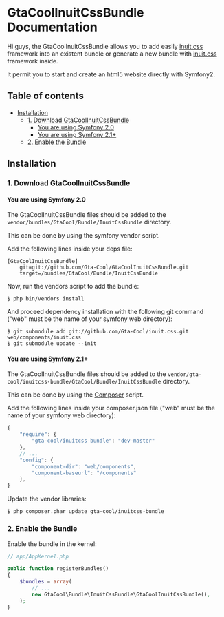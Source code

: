 GtaCoolInuitCssBundle Documentation
===================================

Hi guys, the GtaCoolInuitCssBundle allows you to add easily [inuit.css](https://github.com/csswizardry/inuit.css/) framework into an existent bundle or generate a new bundle with [inuit.css](https://github.com/csswizardry/inuit.css/) framework inside.

It permit you to start and create an html5 website directly with Symfony2.

<a name="toc"></a>
## Table of contents

  * [Installation](#installation)
    * [1. Download GtaCoolInuitCssBundle](#installation-download)
      * [You are using Symfony 2.0](#installation-symfony2.0)
      * [You are using Symfony 2.1+](#installation-symfony2.1)
    * [2. Enable the Bundle](#installation-enable)

<a name="installation"></a>
## Installation ##

<a name="installation-download"></a>
### 1. Download GtaCoolInuitCssBundle

<a name="installation-symfony2.0"></a>
#### You are using Symfony 2.0
The GtaCoolInuitCssBundle files should be added to the `vendor/bundles/GtaCool/Bundle/InuitCssBundle` directory.

This can be done by using the symfony vendor script.

Add the following lines inside your deps file:

    [GtaCoolInuitCssBundle]
        git=git://github.com/Gta-Cool/GtaCoolInuitCssBundle.git
        target=/bundles/GtaCool/Bundle/InuitCssBundle

Now, run the vendors script to add the bundle:

    $ php bin/vendors install

And proceed dependency installation with the following git command ("web" must be the name of your symfony web directory):

    $ git submodule add git://github.com/Gta-Cool/inuit.css.git web/components/inuit.css
    $ git submodule update --init

<a name="installation-symfony2.1"></a>
#### You are using Symfony 2.1+
The GtaCoolInuitCssBundle files should be added to the `vendor/gta-cool/inuitcss-bundle/GtaCool/Bundle/InuitCssBundle` directory.

This can be done by using the [Composer](http://getcomposer.org/) script.

Add the following lines inside your composer.json file ("web" must be the name of your symfony web directory):

```javascript
{
    "require": {
        "gta-cool/inuitcss-bundle": "dev-master"
    },
    // ...
    "config": {
        "component-dir": "web/components",
        "component-baseurl": "/components"
    },
}
```

Update the vendor libraries:

    $ php composer.phar update gta-cool/inuitcss-bundle

<a name="installation-enable"></a>
### 2. Enable the Bundle
Enable the bundle in the kernel:

```php
// app/AppKernel.php

public function registerBundles()
{
	$bundles = array(
		// ...
		new GtaCool\Bundle\InuitCssBundle\GtaCoolInuitCssBundle(),
	);
}
```
